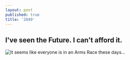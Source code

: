 ```yaml
---
layout: post
published: true
title: '2049'
---
```

## I've seen the Future. I can't afford it.

![It seems like everyone is in an Arms Race these days...]({{site.baseurl}}/media/2049.png)
